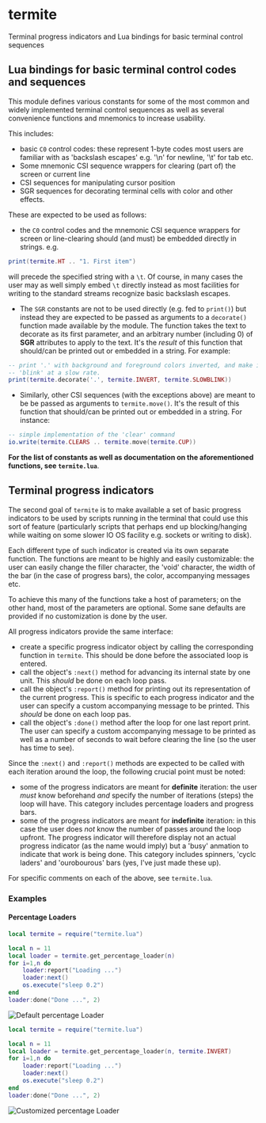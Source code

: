 # termite

Terminal progress indicators and Lua bindings for basic terminal control sequences

Lua bindings for basic terminal control codes and sequences
------------------------------------------------------------

This module defines various constants for some of the most common and widely
implemented terminal control sequences as well as several convenience functions
and mnemonics to increase usability.

This includes:
 * basic `C0` control codes: these represent 1-byte codes most users are familiar
   with as 'backslash escapes' e.g. '\n' for newline, '\t' for tab etc.
 * Some mnemonic CSI sequence wrappers for clearing (part of) the screen or current line
 * CSI sequences for manipulating cursor position
 * SGR sequences for decorating terminal cells with color and other effects.

These are expected to be used as follows:
 * the `C0` control codes and the mnemonic CSI sequence wrappers for screen
   or line-clearing should (and must) be embedded directly in strings. e.g.
```Lua
print(termite.HT .. "1. First item")
```
   will precede the specified string with a `\t`. Of course, in many cases the
   user may as well simply embed `\t` directly instead as most facilities for
   writing to the standard streams recognize basic backslash escapes.

 * The `SGR` constants are not to be used directly (e.g. fed to `print()`) but
   instead they are expected to be passed as arguments to a `decorate()` function
   made available by the module. The function takes the text to decorate as its first
   parameter, and an arbitrary number (including 0) of **SGR** attributes to apply
   to the text. It's the _result_ of this function that should/can be printed out or
   embedded in a string. For example:
```Lua
-- print '.' with background and foreground colors inverted, and make it
-- 'blink' at a slow rate.
print(termite.decorate('.', termite.INVERT, termite.SLOWBLINK))
```

 * Similarly, other CSI sequences (with the exceptions above) are meant to be be
   passed as arguments to `termite.move()`. It's the result of this function
   that should/can be printed out or embedded in a string. For instance:
```Lua
-- simple implementation of the 'clear' command
io.write(termite.CLEARS .. termite.move(termite.CUP))
```

**For the list of constants as well as documentation on the aforementioned
functions, see `termite.lua`**.


Terminal progress indicators
------------------------------

The second goal of `termite` is to make available a set of basic progress
indicators to be used by scripts running in the terminal that could use this
sort of feature (particularly scripts that perhaps end up blocking/hanging while
waiting on some slower IO OS facility e.g. sockets or writing to disk).

Each different type of such indicator is created via its own separate function.
The functions are meant to be highly and easily customizable: the user can
easily change the filler character, the 'void' character, the width of the bar
(in the case of progress bars), the color, accompanying messages etc.

To achieve this many of the functions take a host of parameters; on the other
hand, most of the parameters are optional. Some sane defaults are provided if
no customization is done by the user.

All progress indicators provide the same interface:
 * create a specific progress indicator object by calling the corresponding
   function in `termite`. This should be done before the associated loop is
   entered.
 * call the object's `:next()` method for advancing its internal state by one
   unit. This _should_ be done on each loop pass.
 * call the object's `:report()` method for printing out its representation of
   the current progress. This is specific to each progress indicator and the
   user can specify a custom accompanying message to be printed. This _should_
   be done on each loop pas.
 * call the object's `:done()` method after the loop for one last report print.
   The user can specify a custom accompanying message to be printed as well as a number of
   seconds to wait before clearing the line (so the user has time to see).

Since the `:next()` and `:report()` methods are expected to be called with each
iteration around the loop, the following crucial point must be noted:
 * some of the progress indicators are meant for **definite** iteration: the
   user _must_ know beforehand _and_ specify the number of iterations (steps)
   the loop will have. This category includes percentage loaders and progress
   bars.
 * some of the progress indicators are meant for **indefinite** iteration: in this case
   the user does _not_ know the number of passes around the loop upfront. The
   progress indicator will therefore display not an actual progress indicator
   (as the name would imply) but a 'busy' anmation to indicate that work is
   being done. This category includes spinners, 'cyclc laders' and 'ourobourous'
   bars (yes, I've just made these up).

For specific comments on each of the above, see `termite.lua`.

### Examples

#### Percentage Loaders

```Lua
local termite = require("termite.lua")

local n = 11
local loader = termite.get_percentage_loader(n)
for i=1,n do
    loader:report("Loading ...")
    loader:next()
    os.execute("sleep 0.2")
end
loader:done("Done ...", 2)
```
![Default percentage Loader](#files/default_percentage_loader.gif)

```Lua
local termite = require("termite.lua")

local n = 11
local loader = termite.get_percentage_loader(n, termite.INVERT)
for i=1,n do
    loader:report("Loading ...")
    loader:next()
    os.execute("sleep 0.2")
end
loader:done("Done ...", 2)
```
![Customized percentage Loader](#files/inverted_percentage_loader.gif)


